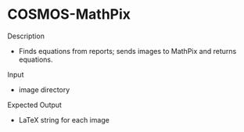 # COSMOS-MathPix

Description
- Finds equations from reports; sends images to MathPix and returns equations.

Input
- image directory

Expected Output
- LaTeX string for each image
